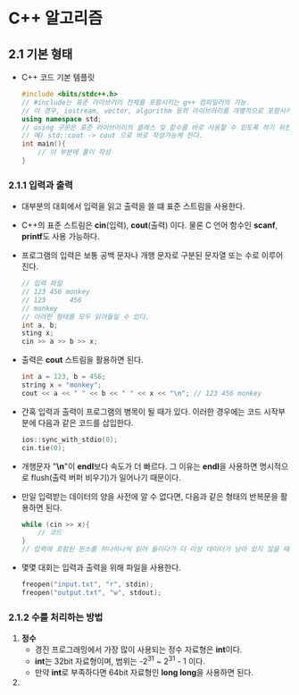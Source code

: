 # C++ 알고리즘



## 2.1 기본 형태

- C++ 코드 기본 템플릿

  ```C++
  #include <bits/stdc++.h>
  // #include는 표준 라이브러리 전체를 포함시키는 g++ 컴파일러의 기능.
  // 이 경우, iostream, vector, algorithm 등의 라이브러리를 개별적으로 포함시키지 않아도 자동으로 사용 할 수 있다.
  using namespace std;
  // using 구문은 표준 라이브러리의 클래스 및 함수를 바로 사용할 수 있도록 하기 위한 선언문.
  // 예) std::cout -> cout 으로 바로 작성가능케 한다.
  int main(){
      // 이 부분에 풀이 작성
  }
  ```

### 2.1.1 입력과 출력

- 대부분의 대회에서 입력을 읽고 출력을 쓸 떄 표준 스트림을 사용한다.

- C++의 표준 스트림은 **cin**(입력), **cout**(출력) 이다. 물론 C 언어 함수인 **scanf**, **printf**도 사용 가능하다.

- 프로그램의 입력은 보통 공백 문자나 개행 문자로 구분된 문자열 또는 수로 이루어진다. 

  ```C++
  // 입력 파일
  // 123 456 monkey
  // 123      456 
  // monkey
  // 이러한 형태를 모두 읽어들일 수 있다.
  int a, b;
  sting x;
  cin >> a >> b >> x;
  ```

- 출력은 **cout** 스트림을 활용하면 된다.

  ```C++
  int a = 123, b = 456;
  string x = "monkey";
  cout << a << " " << b << " " << x << "\n"; // 123 456 monkey
  ```

- 간혹 입력과 출력이 프로그램의 병목이 될 때가 있다. 이러한 경우에는 코드 시작부분에 다음과 같은 코드를 삽입한다.

  ```C++
  ios::sync_with_stdio(0);
  cin.tie(0);
  ```

- 개행문자 "**\n**"이 **endl**보다 속도가 더 빠르다. 그 이유는 **endl**을 사용하면 명시적으로 flush(출력 버퍼 비우기)가 일어나기 때문이다.

- 만일 입력받는 데이터의 양을 사전에 알 수 없다면, 다음과 같은 형태의 반복문을 활용하면 된다.

  ```C++
  while (cin >> x){
      // 코드
  }
  // 입력에 포함된 원소를 하나하나씩 읽어 들이다가 더 이상 데이터가 남아 있지 않을 때 멈춘다.
  ```

- 몇몇 대회는 입력과 출력을 위해 파일을 사용한다. 

  ```C++
  freopen("input.txt", "r", stdin);
  freopen("output.txt", "w", stdout);
  ```

### 2.1.2 수를 처리하는 방법

1. **정수**
   - 경진 프로그래밍에서 가장 많이 사용되는 정수 자료형은 **int**이다.
   - **int**는 32bit 자료형이며, 범위는 -2<sup>31</sup> ~ 2<sup>31</sup> - 1 이다.
   - 만약 **int**로 부족하다면 64bit 자료형인 **long long**을 사용하면 된다.
2. 


